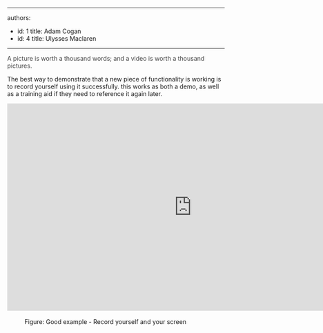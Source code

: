 

---
authors:
  - id: 1
    title: Adam Cogan
  - id: 4
    title: Ulysses Maclaren
---




<span class='intro'> <p><span style="color&#58;#444444;">​​​A picture is worth a thousand words; and a&#160;</span><span style="color&#58;#444444;">​video is worth a thousand pictures.</span></p> </span>

<p>The best way to demonstrate that a new piece of functionality is working is to record yourself using it successfully. this works as both a demo, as well as a training aid if they need to reference it again later.</p><div class="ms-rtestate-read ms-rte-embedcode ms-rte-embedil ms-rtestate-notify">
   <iframe width="853" height="480" src="https&#58;//www.youtube.com/embed/OhVYTOKCsWI" frameborder="0"></iframe>&#160;</div><dd class="ssw15-rteElement-FigureGood"> Figure&#58; Good example - Record yourself and your​&#160;screen</dd>


